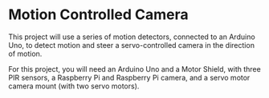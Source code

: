 <h1>Motion Controlled Camera</h1>
This project will use a series of motion detectors, connected to an Arduino Uno, to detect motion and steer a servo-controlled camera in the direction of motion. 

For this project, you will need an Arduino Uno and a Motor Shield, with three PIR sensors, a Raspberry Pi and Raspberry Pi camera, and a servo motor camera mount (with two servo motors).


